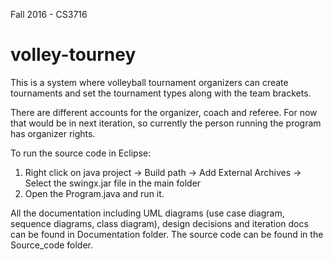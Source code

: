 Fall 2016 - CS3716

# volley-tourney
This is a system where volleyball tournament organizers can create tournaments and set the tournament types along with the team brackets.

There are different accounts for the organizer, coach and referee. For now that would be in next iteration, so currently the person running the program has organizer rights.

To run the source code in Eclipse:
1. Right click on java project -> Build path -> Add External Archives -> Select the swingx.jar file in the main folder
2. Open the Program.java and run it.

All the documentation including UML diagrams (use case diagram, sequence diagrams, class diagram), design decisions and iteration docs can be found in Documentation folder.
The source code can be found in the Source_code folder.
